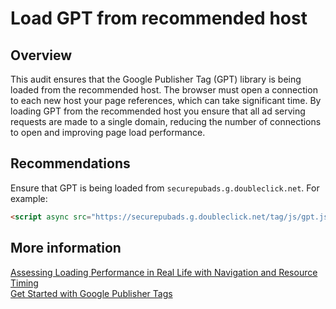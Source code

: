# Load GPT from recommended host

## Overview

This audit ensures that the Google Publisher Tag (GPT) library is being loaded
from the recommended host. The browser must open a connection to each new host
your page references, which can take significant time. By loading GPT from the
recommended host you ensure that all ad serving requests are made to a single
domain, reducing the number of connections to open and improving page load
performance.

## Recommendations

Ensure that GPT is being loaded from `securepubads.g.doubleclick.net`. For
example:

```HTML
<script async src="https://securepubads.g.doubleclick.net/tag/js/gpt.js"></script>
```

## More information

[Assessing Loading Performance in Real Life with Navigation and Resource Timing](https://developers.google.com/web/fundamentals/performance/navigation-and-resource-timing)  
[Get Started with Google Publisher Tags](https://developers.google.com/publisher-tag/guides/get-started)
